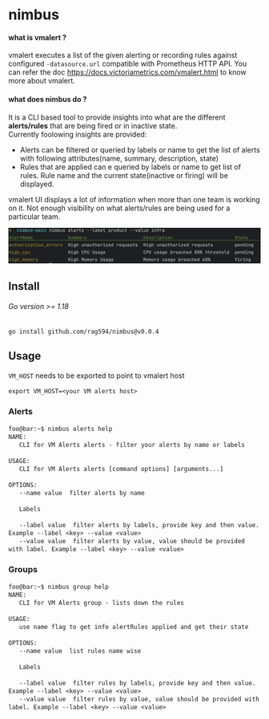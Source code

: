 # nimbus

#### what is vmalert ?
vmalert executes a list of the given alerting or recording rules against configured `-datasource.url` compatible with Prometheus HTTP API. You can refer the doc https://docs.victoriametrics.com/vmalert.html to know more about vmalert.

#### what does nimbus do ?
It is a CLI based tool to provide insights into what are the different **alerts/rules** that are being fired or in inactive state. <br/> 
Currently foolowing insights are provided:

- Alerts can be filtered or queried by labels or name to get the list of alerts with following attributes(name, summary, description, state)
- Rules that are applied can e queried by labels or name to get list of rules. Rule name and the current state(inactive or firing) will be displayed.

vmalert UI displays a lot of information when more than one team is working on it. Not enough visibility on what alerts/rules are being used for a particular team.

![Screenshot](assets/image.png)

## Install

###### Go version >= 1.18

```
go install github.com/rag594/nimbus@v0.0.4
```

## Usage
`VM_HOST` needs to be exported to point to vmalert host

```
export VM_HOST=<your VM alerts host>
```

### Alerts

```console
foo@bar:~$ nimbus alerts help
NAME:
   CLI for VM Alerts alerts - filter your alerts by name or labels

USAGE:
   CLI for VM Alerts alerts [command options] [arguments...]

OPTIONS:
   --name value  filter alerts by name

   Labels

   --label value  filter alerts by labels, provide key and then value. Example --label <key> --value <value>
   --value value  filter alerts by value, value should be provided with label. Example --label <key> --value <value>
```

### Groups

```console
foo@bar:~$ nimbus group help
NAME:
   CLI for VM Alerts group - lists down the rules

USAGE:
   use name flag to get info alertRules applied and get their state

OPTIONS:
   --name value  list rules name wise

   Labels

   --label value  filter rules by labels, provide key and then value. Example --label <key> --value <value>
   --value value  filter rules by value, value should be provided with label. Example --label <key> --value <value>
```
